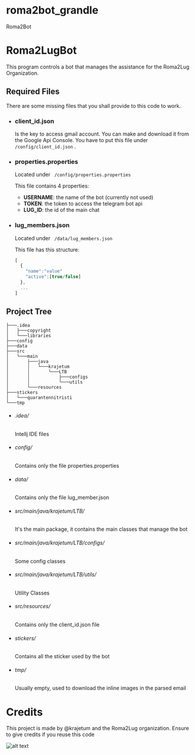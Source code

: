 # roma2bot_grandle
Roma2Bot 

# **Roma2LugBot**
This program controls a bot that manages the assistance for the Roma2Lug Organization.

## Required Files
There are some missing files that you shall provide to this code to work.

- ### client_id.json
  Is the key to access gmail account.
  You can make and download it from the Google Api Console.
  You have to put this file under ``` /config/client_id.json ``` .
  
- ### properties.properties 

  Located under ``` /config/properties.properties``` 

  This file contains 4 properties:
    - **USERNAME**: the name of the bot (currently not used)
    - **TOKEN**: the token to access the telegram bot api
    - **LUG_ID**: the id of the main chat
    
- ### lug_members.json
  
  Located under ``` /data/lug_members.json``` 

  This file has this structure:
    ```javascript
    [
      {
        "name":"value"
        "active":[true/false]
      },
      ...
    ]
    ``` 
    
## Project Tree

```
├───.idea
│   ├───copyright
│   └───libraries
├───config
├───data
├───src
│   └───main
│       ├───java
│       │   └───krajetum
│       │       └───LTB
│       │           ├───configs
│       │           └───utils
│       └───resources
├───stickers
│   └───quarantennitristi
└───tmp
```

- ###### .idea/ 

  Intellj IDE files
  
- ###### config/
  
  Contains only the file properties.properties
  
- ###### data/ 
  
  Contains only the file lug_member.json

- ###### src/main/java/krajetum/LTB/
  
  It's the main package, it contains the main classes that manage the bot
  
- ###### src/main/java/krajetum/LTB/configs/
  
  Some config classes
  
- ###### src/main/java/krajetum/LTB/utils/
  
  Utility Classes

- ###### src/resources/
  
  Contains only the client_id.json file
  
- ###### stickers/
  
  Contains all the sticker used by the bot
  
- ###### tmp/

  Usually empty, used to download the inline images in the parsed email

# **Credits**
This project is made by @krajetum and the Roma2Lug organization.
Ensure to give credits if you reuse this code

![alt text](http://www.lffl.org/wp-content/uploads/2016/06/open-source-software.jpg "Opensource")
